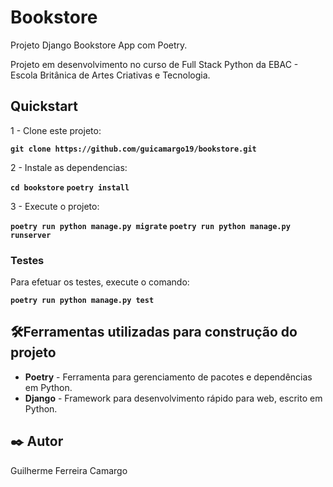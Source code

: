 # Bookstore

Projeto Django Bookstore App com Poetry.

Projeto em desenvolvimento no curso de Full Stack Python da EBAC - Escola Britânica de Artes Criativas e Tecnologia.

## Quickstart

1 - Clone este projeto:

  **``git clone https://github.com/guicamargo19/bookstore.git``**

2 - Instale as dependencias:

  **``cd bookstore``**
  **``poetry install``**

3 - Execute o projeto:

**``poetry run python manage.py migrate``**
**``poetry run python manage.py runserver``**

### Testes

Para efetuar os testes, execute o comando:

  **``poetry run python manage.py test``**

## 🛠️Ferramentas utilizadas para construção do projeto

* **Poetry** - Ferramenta para gerenciamento de pacotes e dependências em Python.
* **Django** -  Framework para desenvolvimento rápido para web, escrito em Python.


## ✒️ Autor

Guilherme Ferreira Camargo
